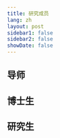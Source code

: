 ```yaml
---
title: 研究成员
lang: zh
layout: post
sidebar1: false
sidebar2: false
showDate: false
---
```


## 导师 ##

## 博士生 ##

## 研究生 ##